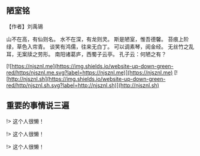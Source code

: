 ## 陋室铭

【作者】刘禹锡 

山不在高，有仙则名。
水不在深，有龙则灵。
斯是陋室，惟吾德馨。
苔痕上阶绿，草色入帘青。
谈笑有鸿儒，往来无白丁。
可以调素琴，阅金经。
无丝竹之乱耳，无案牍之劳形。
南阳诸葛庐，西蜀子云亭。
孔子云：何陋之有？


[![https://njsznl.me](https://img.shields.io/website-up-down-green-red/https/njsznl.me.svg?label=https://njsznl.me)](https://njsznl.me)
[![http://njsznl.sh](https://img.shields.io/website-up-down-green-red/http/njsznl.sh.svg?label=http://njsznl.sh)](http://njsznl.sh)

## 重要的事情说三遍

!> 这个人很懒！

!> 这个人很懒！

!> 这个人很懒！
